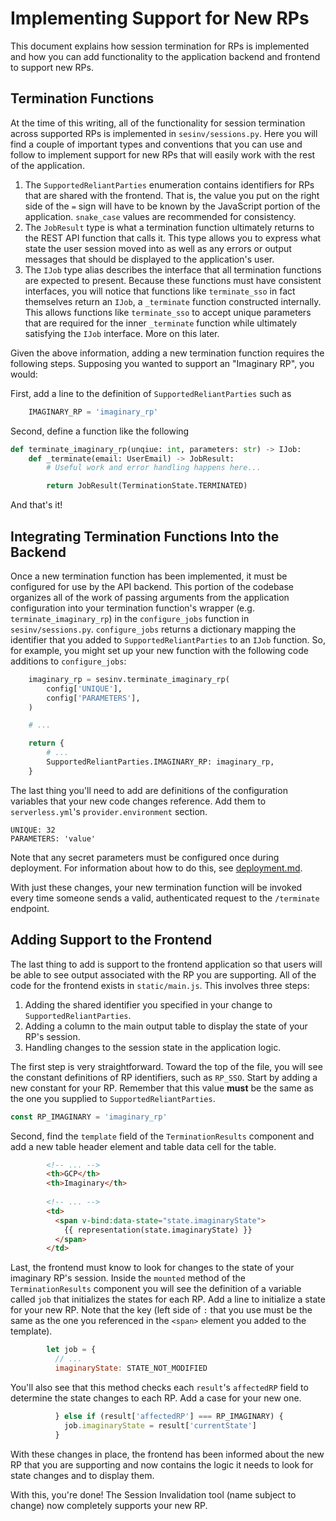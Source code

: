 # Implementing Support for New RPs

This document explains how session termination for RPs is implemented and how
you can add functionality to the application backend and frontend to support
new RPs.

## Termination Functions

At the time of this writing, all of the functionality for session termination
across supported RPs is implemented in `sesinv/sessions.py`.  Here you will
find a couple of important types and conventions that you can use and follow to
implement support for new RPs that will easily work with the rest of the
application.

1. The `SupportedReliantParties` enumeration contains identifiers for RPs that
   are shared with the frontend.  That is, the value you put on the right side
   of the `=` sign will have to be known by the JavaScript portion of the
   application.  `snake_case` values are recommended for consistency.
2. The `JobResult` type is what a termination function ultimately returns
   to the REST API function that calls it.  This type allows you to express what
   state the user session moved into as well as any errors or output messages
   that should be displayed to the application's user.
3. The `IJob` type alias describes the interface that all termination functions
   are expected to present.  Because these functions must have consistent
   interfaces, you will notice that functions like `terminate_sso` in fact
   themselves return an `IJob`, a `_terminate` function constructed internally.
   This allows functions like `terminate_sso` to accept unique parameters that
   are required for the inner `_terminate` function while ultimately satisfying
   the `IJob` interface.  More on this later.

Given the above information, adding a new termination function requires the
following steps.  Supposing you wanted to support an "Imaginary RP", you would:

First, add a line to the definition of `SupportedReliantParties` such as

```py
    IMAGINARY_RP = 'imaginary_rp'
```

Second, define a function like the following

```py
def terminate_imaginary_rp(unqiue: int, parameters: str) -> IJob:
    def _terminate(email: UserEmail) -> JobResult:
        # Useful work and error handling happens here...

        return JobResult(TerminationState.TERMINATED)
```

And that's it!

## Integrating Termination Functions Into the Backend

Once a new termination function has been implemented, it must be configured for
use by the API backend.  This portion of the codebase organizes all of the work
of passing arguments from the application configuration into your termination
function's wrapper (e.g. `terminate_imaginary_rp`) in the `configure_jobs`
function in `sesinv/sessions.py`. `configure_jobs` returns a
dictionary mapping the identifier that you added to `SupportedReliantParties` to
an `IJob` function.  So, for example, you might set up your new function with
the following code additions to `configure_jobs`:

```py
    imaginary_rp = sesinv.terminate_imaginary_rp(
        config['UNIQUE'],
        config['PARAMETERS'],
    )

    # ...

    return {
        # ...
        SupportedReliantParties.IMAGINARY_RP: imaginary_rp,
    }
```

The last thing you'll need to add are definitions of the configuration variables
that your new code changes reference.  Add them to `serverless.yml`'s
`provider.environment` section.

```
UNIQUE: 32
PARAMETERS: 'value'
```

Note that any secret parameters must be configured once during deployment.
For information about how to do this, see [deployment.md](deployment.md).

With just these changes, your new termination function will be invoked every
time someone sends a valid, authenticated request to the `/terminate` endpoint.

## Adding Support to the Frontend

The last thing to add is support to the frontend application so that users will
be able to see output associated with the RP you are supporting.  All of the
code for the frontend exists in `static/main.js`.
This involves three steps:

1. Adding the shared identifier you specified in your change to
   `SupportedReliantParties`.
2. Adding a column to the main output table to display the state of your RP's
   session.
3. Handling changes to the session state in the application logic.


The first step is very straightforward.  Toward the top of the file, you will
see the constant definitions of RP identifiers, such as `RP_SSO`.  Start by
adding a new constant for your RP.  Remember that this value **must** be the
same as the one you supplied to `SupportedReliantParties`.

```js
const RP_IMAGINARY = 'imaginary_rp'
```

Second, find the `template` field of the `TerminationResults` component and
add a new table header element and table data cell for the table.

```html
        <!-- ... --> 
        <th>GCP</th>
        <th>Imaginary</th>
        
        <!-- ... -->
        <td>
          <span v-bind:data-state="state.imaginaryState">
            {{ representation(state.imaginaryState) }}
          </span>
        </td>
```

Last, the frontend must know to look for changes to the state of your imaginary
RP's session.  Inside the `mounted` method of the `TerminationResults` component
you will see the definition of a variable called `job` that initializes the
states for each RP.  Add a line to initialize a state for your new RP. Note that
the key (left side of `:` that you use must be the same as the one you
referenced in the `<span>` element you added to the template).

```js
        let job = {
          // ...
          imaginaryState: STATE_NOT_MODIFIED
```

You'll also see that this method checks each `result`'s `affectedRP` field to
determine the state changes to each RP.  Add a case for your new one.

```js
          } else if (result['affectedRP'] === RP_IMAGINARY) {
            job.imaginaryState = result['currentState']
          }
```

With these changes in place, the frontend has been informed about the new RP
that you are supporting and now contains the logic it needs to look for state
changes and to display them.

With this, you're done! The Session Invalidation tool (name subject to change)
now completely supports your new RP.
